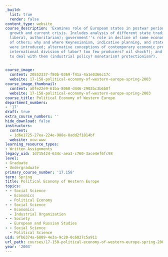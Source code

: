 ```yaml
---
_build:
  list: true
  render: false
content_type: website
course_description: 'Examines role of European states in postwar period of rapid economic
  growth and current crisis. Includes analysis of different state traditions ("etatist,"
  liberal, authoritarian); government''s role in decline of some economies and rise
  of others; why and where Keynesianism, indicative planning, and state enterprises
  were introduced; alternative conceptions of contemporary economic problems (new
  international division of labor? too few producers? oil shock?); and of policies
  to deal with them (industrial policy? monetarism? protectionism?).

  '
course_image:
  content: 20552337-f80b-0369-f41a-4a1e0366c17c
  website: 17-158-political-economy-of-western-europe-spring-2003
course_image_thumbnail:
  content: a0fe22e9-61ba-8060-d446-2902bc3b6b8f
  website: 17-158-political-economy-of-western-europe-spring-2003
course_title: Political Economy of Western Europe
department_numbers:
- '17'
draft: true
extra_course_numbers: ''
hide_download: false
instructors:
  content:
  - 1d6e1725-27ea-224e-988e-8add2f1814bf
  website: ocw-www
learning_resource_types:
- Written Assignments
legacy_uid: 1d715424-634c-aea3-c760-3ace4ef6fc98
level:
- Graduate
- Undergraduate
primary_course_number: '17.158'
term: Spring
title: Political Economy of Western Europe
topics:
- - Social Science
  - Economics
  - Political Economy
- - Social Science
  - Economics
  - Industrial Organization
- - Society
  - European and Russian Studies
- - Social Science
  - Political Science
uid: 9fb6374a-6809-4e3a-9c20-0c6027c5a911
url_path: courses/17-158-political-economy-of-western-europe-spring-2003
year: '2003'
---
```

